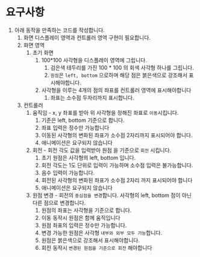 # 요구사항

1. 아래 동작을 만족하는 코드를 작성합니다.
    1. 화면 디스플레이 영역과 컨트롤러 영역 구현이 필요합니다.
    2. 화면 영역
        1. 초기 화면
            1. 100\*100 사각형을 디스플레이 영역에 그립니다.
                1. 검은색 테두리를 가진 100 \* 100 의 회색 사각형 하나를 그립니다.
                2. `원점`은 `left, bottom` 으로하며 해당 점은 붉은색으로 강조해서 표시해야합니다.
            2. 사각형을 이루는 4개의 점의 좌표를 컨트롤러 영역에 표시해야합니다
                1. 좌표는 소수점 두자리까지 표시합니다.
    3. 컨트롤러
        1. 움직임 - x, y 좌표를 받아 위 사각형을 정해진 좌표로 `이동`시킵니다.
            1. 기준은 left, bottom 기준으로 합니다.
            2. 좌표 입력은 정수만 가능합니다
            3. 이동된 사각형의 변화된 좌표가 소수점 2자리까지 표시되어야 합니다.
            4. 애니메이션은 요구되지 않습니다
        2. 회전 - 회전 각도 값을 입력받아 원점 을 기준으로 `회전` 시킵니다.
            1. 초기 원점은 사각형의 left, bottom 입니다.
            2. 회전 각도는 1도 단위로 입력이 가능하며 소수점 입력은 불가능합니다.
            3. 음수 입력이 가능합니다.
            4. 회전된 사각형의 변화된 좌표가 소수점 2자리 까지 표시되어야 합니다
            5. 애니메이션은 요구되지 않습니다
        3. 원점 변경 - 회전의 `중심점을 변경`합니다. 사각형의 left, bottom 점이 아닌 다른 점으로 변경합니다.
            1. 원점의 좌표는 사각형을 기준으로 합니다.
            2. 이동 동작시 원점은 함께 움직입니다
            3. 원점 좌표의 입력은 정수만 가능합니다.
            4. 변경 가능한 원점은 사각형 `내부와 외부 모두 가능`합니다.
            5. 원점은 붉은색으로 강조해서 표시해야합니다.
            6. 회전 동작시 `변경된 원점을 기준으로 회전` 해야합니다
